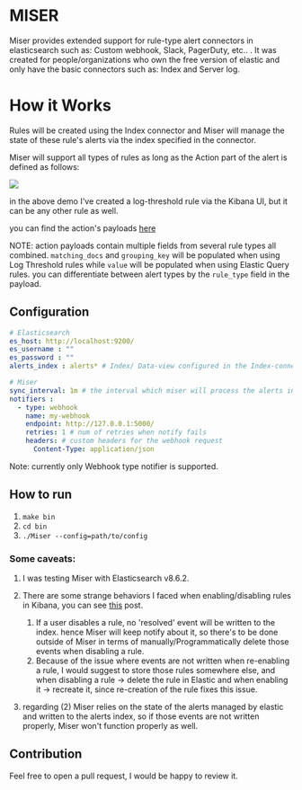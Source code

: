 # MISER
Miser provides extended support for rule-type alert connectors in elasticsearch such as: Custom webhook, Slack, PagerDuty, etc.. .
It was created for people/organizations who own the free version of elastic and only have the basic connectors such as: Index and Server log.

# How it Works

Rules will be created using the Index connector and Miser will manage the state of these rule's alerts via the index specified in the connector.

Miser will support all types of rules as long as the Action part of the alert is defined as follows:

![](action_documents/how-to.gif)

in the above demo I've created a log-threshold rule via the Kibana UI, but it can be any other rule as well.

you can find the action's payloads [here](./action_documents)

NOTE: action payloads contain multiple fields from several rule types all combined. 
 `matching_docs` and `grouping_key` will be populated when using Log Threshold rules while `value` will be populated when using Elastic Query rules.
you can differentiate between alert types by the `rule_type` field in the payload.
## Configuration

```yaml
# Elasticsearch
es_host: http://localhost:9200/
es_username : ""
es_password : ""
alerts_index : alerts* # Index/ Data-view configured in the Index-connector

# Miser
sync_interval: 1m # the interval which miser will process the alerts in <alerts_index>
notifiers :
  - type: webhook
    name: my-webhook
    endpoint: http://127.0.0.1:5000/
    retries: 1 # num of retries when notify fails
    headers: # custom headers for the webhook request
      Content-Type: application/json
```
Note: currently only Webhook type notifier is supported.
## How to run
1. ``make bin``
2. ``cd bin ``
3. `./Miser --config=path/to/config`

### Some caveats:
1. I was testing Miser with Elasticsearch v8.6.2.
2. There are some strange behaviors I faced when enabling/disabling rules in Kibana, you can see [this](https://discuss.elastic.co/t/elastic-log-threshold-rule-problem/329213) post.

   1. If a user disables a rule, no 'resolved' event will be written to the index. hence Miser will keep notify about it, so there's to be done outside of Miser in terms of manually/Programmatically delete those events when disabling a rule.
   2. Because of the issue where events are not written when re-enabling a rule, I would suggest to store those rules somewhere else, and when disabling a rule -> delete the rule in Elastic and when enabling it -> recreate it, since re-creation of the rule fixes this issue.
3. regarding (2) Miser relies on the state of the alerts managed by elastic and written to the alerts index, so if those events are not written properly, Miser won't function properly as well.
 
## Contribution

Feel free to open a pull request, I would be happy to review it.

